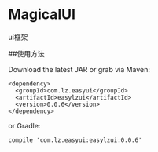 # MagicalUI
ui框架

##使用方法

Download the latest JAR or grab via Maven:

    <dependency>
      <groupId>com.lz.easyui</groupId>
      <artifactId>easylzui</artifactId>
      <version>0.0.6</version>
    </dependency>
    
or Gradle:

    compile 'com.lz.easyui:easylzui:0.0.6'
